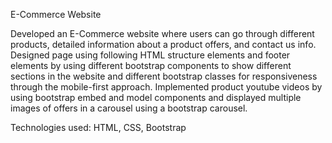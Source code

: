 E-Commerce Website

Developed an E-Commerce website where users can go through different products, detailed
information about a product offers, and contact us info.
Designed page using following HTML structure elements and footer elements by using different
bootstrap components to show different sections in the website and different bootstrap classes for responsiveness through the mobile-first approach.
Implemented product youtube videos by using bootstrap embed and model components and
displayed multiple images of offers in a carousel using a bootstrap carousel.

Technologies used: HTML, CSS, Bootstrap 	 
